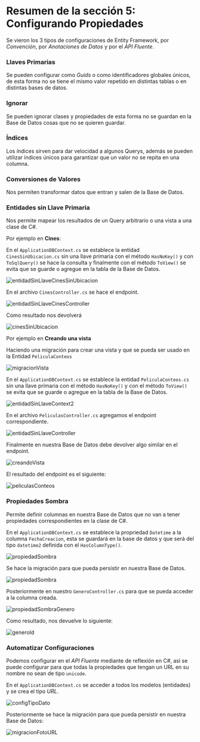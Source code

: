 # Resumen de la sección 5: Configurando Propiedades

Se vieron los 3 tipos de configuraciones de Entity Framework, por _Convención_, por _Anotaciones de Datos_ y por el _API Fluente_.

### Llaves Primarias 

Se pueden configurar como _Guids_ o como identificadores globales únicos, de esta forma no se tiene el mismo valor repetido en distintas tablas o en distintas bases de datos. 

### Ignorar

Se pueden ignorar clases y propiedades de esta forma no se guardan en la Base de Datos cosas que no se quieren guardar. 

### Índices

Los índices sirven para dar velocidad a algunos Querys, además se pueden utilizar índices únicos para garantizar que un valor no se repita en una columna. 

### Conversiones de Valores

Nos permiten transformar datos que entran y salen de la Base de Datos. 

### Entidades sin Llave Primaria

Nos permite mapear los resultados de un Query arbitrario o una vista a una clase de C#.

Por ejemplo en __Cines__:

En el `ApplicationDBContext.cs` se establece la entidad `CinesSinUbicacion.cs` sin una llave primaria con el método `HasNoKey()` y con `ToSqlQuery()` se hace la consulta y finalmente con el método `ToView()` se evita que se guarde o agregue en la tabla de la Base de Datos. 

![entidadSinLlaveCinesSinUbicacion](/PeliculasWebAPI/images/entidadSinLlaveDbContext.png)

En el archivo `CinesController.cs` se hace el endpoint. 

![entidadSinLlaveCinesController](/PeliculasWebAPI/images/entidadSinLlaveCinesController.png)

Como resultado nos devolverá

![cinesSinUbicacion](/PeliculasWebAPI/images/cinesSinUbicacion.PNG)

Por ejemplo en __Creando una vista__

Haciendo una migración para crear una vista y que se pueda ser usado en la Entidad `PeliculaConteos`

![migracionVista](/PeliculasWebAPI/images/migracionVistaEntidadSinLlave.png)

En el `ApplicationDBContext.cs` se establece la entidad `PeliculaConteos.cs` sin una llave primaria con el método `HasNoKey()` y con el método `ToView()` se evita que se guarde o agregue en la tabla de la Base de Datos. 

![entidadSinLlaveContext2](/PeliculasWebAPI/images/entidadSinLlaveDbContext2.png)

En el archivo `PeliculasController.cs` agregamos el endpoint correspondiente.

![entidadSinLlaveController](/PeliculasWebAPI/images/entidadSinLlavePeliculasController.png)

Finalmente en nuestra Base de Datos debe devolver algo similar en el endpoint.

![creandoVista](/PeliculasWebAPI/images/creandoVista.PNG)

El resultado del endpoint es el siguiente:

![peliculasConteos](/PeliculasWebAPI/images/peliculaConteos.PNG)

### Propiedades Sombra

Permite definir columnas en nuestra Base de Datos que no van a tener propiedades correspondientes en la clase de C#.

En el `ApplicationDBContext.cs` se establece la propriedad `Datetime` a la columna `FechaCreacion`, esta se guardará en la base de datos y que será del tipo `datetime2` definida con el `HasColumnType()`.

![propiedadSombra](/PeliculasWebAPI/images/propiedadSombra.png)

Se hace la migración para que pueda persistir en nuestra Base de Datos.

![propiedadSombra](/PeliculasWebAPI/images/propiedadSombraMigracion.png)

Posteriormente en nuestro `GeneroController.cs` para que se pueda acceder a la columna creada.

![propiedadSombraGenero](/PeliculasWebAPI/images/propiedadSombraGeneroController.png)

Como resultado, nos devuelve lo siguiente:

![generoId](/PeliculasWebAPI/images/generoId.PNG)

### Automatizar Configuraciones

Podemos configurar en el _API Fluente_ mediante de reflexión en C#, así se puede configurar para que todas la propiedades que tengan un URL en su nombre no sean de tipo `unicode`.

En el `ApplicationDBContext.cs` se acceder a todos los modelos (entidades) y se crea el tipo _URL_.

![configTipoDato](/PeliculasWebAPI/images/configTipoDatoURLDbContext.png)

Posteriormente se hace la migración para que pueda persistir en nuestra Base de Datos:

![migracionFotoURL](/PeliculasWebAPI/images/migracionFotoURL.png)